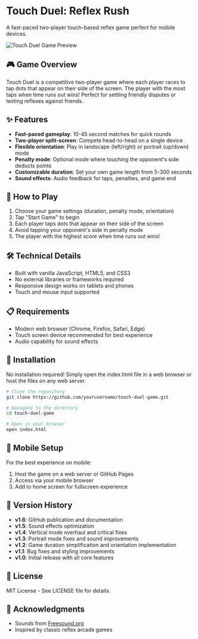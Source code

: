 # Touch Duel: Reflex Rush

A fast-paced two-player touch-based reflex game perfect for mobile devices.

![Touch Duel Game Preview](screenshots/preview.png)

## 🎮 Game Overview

Touch Duel is a competitive two-player game where each player races to tap dots that appear on their side of the screen. The player with the most taps when time runs out wins! Perfect for settling friendly disputes or testing reflexes against friends.

## ✨ Features

- **Fast-paced gameplay**: 10-45 second matches for quick rounds
- **Two-player split-screen**: Compete head-to-head on a single device
- **Flexible orientation**: Play in landscape (left/right) or portrait (up/down) mode
- **Penalty mode**: Optional mode where touching the opponent's side deducts points
- **Customizable duration**: Set your own game length from 5-300 seconds
- **Sound effects**: Audio feedback for taps, penalties, and game end

## 🚀 How to Play

1. Choose your game settings (duration, penalty mode, orientation)
2. Tap "Start Game" to begin
3. Each player taps dots that appear on their side of the screen
4. Avoid tapping your opponent's side in penalty mode
5. The player with the highest score when time runs out wins!

## 🛠️ Technical Details

- Built with vanilla JavaScript, HTML5, and CSS3
- No external libraries or frameworks required
- Responsive design works on tablets and phones
- Touch and mouse input supported

## 📋 Requirements

- Modern web browser (Chrome, Firefox, Safari, Edge)
- Touch screen device recommended for best experience
- Audio capability for sound effects

## 🔧 Installation

No installation required! Simply open the index.html file in a web browser or host the files on any web server.

```bash
# Clone the repository
git clone https://github.com/yourusername/touch-duel-game.git

# Navigate to the directory
cd touch-duel-game

# Open in your browser
open index.html
```

## 📱 Mobile Setup

For the best experience on mobile:
1. Host the game on a web server or GitHub Pages
2. Access via your mobile browser
3. Add to home screen for fullscreen experience

## 🔄 Version History

- **v1.6**: GitHub publication and documentation
- **v1.5**: Sound effects optimization
- **v1.4**: Vertical mode overhaul and critical fixes
- **v1.3**: Portrait mode fixes and sound improvements
- **v1.2**: Game duration simplification and orientation implementation
- **v1.1**: Bug fixes and styling improvements
- **v1.0**: Initial release with all core features

## 📝 License

MIT License - See LICENSE file for details.

## 🙏 Acknowledgments

- Sounds from [Freesound.org](https://freesound.org)
- Inspired by classic reflex arcade games
